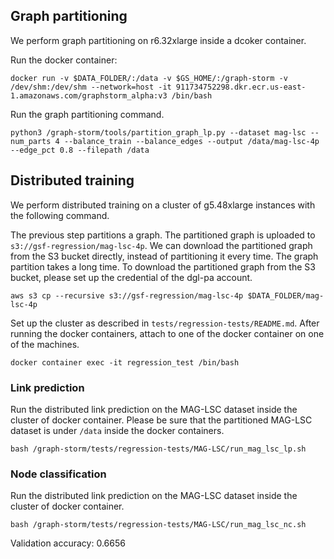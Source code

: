 ## Graph partitioning
We perform graph partitioning on r6.32xlarge inside a dcoker container.

Run the docker container:

```
docker run -v $DATA_FOLDER/:/data -v $GS_HOME/:/graph-storm -v /dev/shm:/dev/shm --network=host -it 911734752298.dkr.ecr.us-east-1.amazonaws.com/graphstorm_alpha:v3 /bin/bash
```

Run the graph partitioning command.

```
python3 /graph-storm/tools/partition_graph_lp.py --dataset mag-lsc --num_parts 4 --balance_train --balance_edges --output /data/mag-lsc-4p --edge_pct 0.8 --filepath /data
```

## Distributed training
We perform distributed training on a cluster of g5.48xlarge instances with the following command.

The previous step partitions a graph. The partitioned graph is uploaded to `s3://gsf-regression/mag-lsc-4p`.
We can download the partitioned graph from the S3 bucket directly, instead of partitioning it every time.
The graph partition takes a long time. To download the partitioned graph from the S3 bucket, please set up
the credential of the dgl-pa account.

```
aws s3 cp --recursive s3://gsf-regression/mag-lsc-4p $DATA_FOLDER/mag-lsc-4p
```

Set up the cluster as described in `tests/regression-tests/README.md`.
After running the docker containers, attach to one of the docker container on one of the machines.

```
docker container exec -it regression_test /bin/bash
```

### Link prediction
Run the distributed link prediction on the MAG-LSC dataset inside the cluster of docker container.
Please be sure that the partitioned MAG-LSC dataset is under `/data` inside the docker containers.
```
bash /graph-storm/tests/regression-tests/MAG-LSC/run_mag_lsc_lp.sh
```

### Node classification
Run the distributed link prediction on the MAG-LSC dataset inside the cluster of docker container.
```
bash /graph-storm/tests/regression-tests/MAG-LSC/run_mag_lsc_nc.sh
```

Validation accuracy: 0.6656
